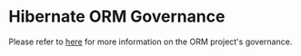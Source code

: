 # Hibernate ORM Governance

Please refer to [here](https://hibernate.org/community/governance/) for more information on the ORM project's governance.
